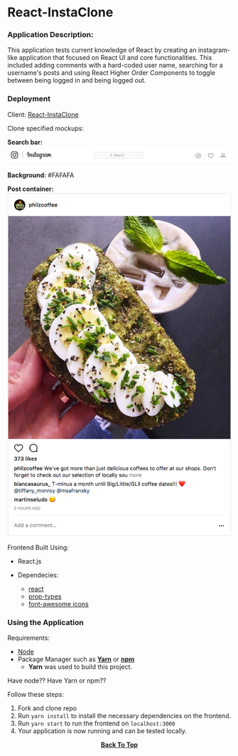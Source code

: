 # React-InstaClone

### Application Description:

This application tests current knowledge of React by creating an instagram-like application that focused on React UI and core functionalities. This included adding comments with a hard-coded user name, searching for a username's posts and using React Higher Order Components to toggle between being logged in and being logged out. 


### Deployment
Client: [React-InstaClone](https://react-instaclone.netlify.com/)


Clone specified mockups:

**Search bar:** ![search bar](./src/assets/ig_search_bar.png)

**Background:** #FAFAFA

**Post container:** ![insta post](./src/assets/ig_post.png)

Frontend Built Using:

- React.js

- Dependecies:
    - [react](https://reactjs.org/docs/getting-started.html)
    - [prop-types](https://www.npmjs.com/package/prop-types)
    - [font-awesome icons](https://fontawesome.com/how-to-use/on-the-web/setup/using-package-managers)


### Using the Application

Requirements:
- [Node](https://nodejs.org/en/docs/)
- Package Manager such as [**Yarn**](https://yarnpkg.com/en/docs) or [**npm**](https://docs.npmjs.com/)
    - **Yarn** was used to build this project.

Have node?? Have Yarn or npm?? 

Follow these steps:

1. Fork and clone repo
2. Run `yarn install` to install the necessary dependencies on the frontend.
3. Run `yarn start` to run the frontend on `localhost:3000`
4. Your application is now running and can be tested locally. 

<p align="center"><a href="#"><strong>Back To Top</strong></a></p> 


